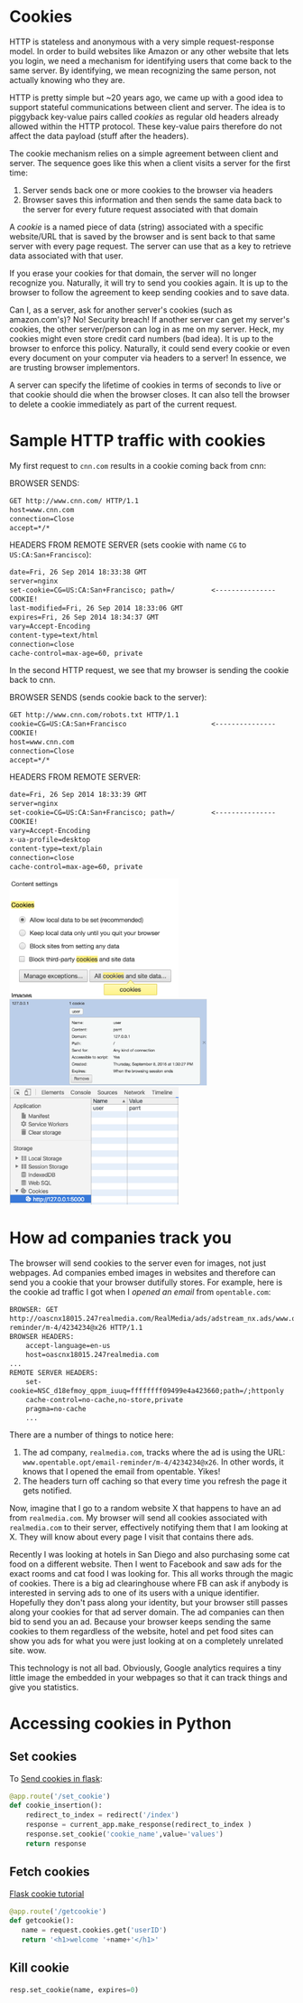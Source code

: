 Cookies
====

HTTP is stateless and anonymous with a very simple request-response model.  In order to build websites like Amazon or any other website that lets you login, we need a mechanism for identifying users that come back to the same server. By identifying, we mean recognizing the same person, not actually knowing who they are.

HTTP is pretty simple but ~20 years ago, we came up with a good idea to support stateful communications between client and server. The idea is to piggyback key-value pairs called *cookies* as regular old headers already allowed within the HTTP protocol. These key-value pairs therefore do not affect the data payload (stuff after the headers).

The cookie mechanism relies on a simple agreement between client and server. The sequence goes like this when a client visits a server for the first time:

1. Server sends back one or more cookies to the browser via headers
2. Browser saves this information and then sends the same data back to the server for every future request associated with that domain

A *cookie* is a named piece of data (string) associated with a specific website/URL that is saved by the browser and is sent back to that same server with every page request. The server can use that as a key to retrieve data associated with that user.

If you erase your cookies for that domain, the server will no longer recognize you. Naturally, it will try to send you cookies again. It is up to the browser to follow the agreement to keep sending cookies and to save data.

Can I, as a server, ask for another server's cookies (such as amazon.com's)? No! Security breach! If another server can get my server's cookies, the other server/person can log in as me on my server. Heck, my cookies might even store credit card numbers (bad idea). It is up to the browser to enforce this policy. Naturally, it could send every cookie or even every document on your computer via headers to a server! In essence, we are trusting browser implementors.

A server can specify the lifetime of cookies in terms of seconds to live or that cookie should die when the browser closes. It can also tell the browser to delete a cookie immediately as part of the current request.

# Sample HTTP traffic with cookies

My first request to `cnn.com` results in a cookie coming back from cnn:

BROWSER SENDS:

```
GET http://www.cnn.com/ HTTP/1.1
host=www.cnn.com
connection=Close
accept=*/*

```

HEADERS FROM REMOTE SERVER (sets cookie with name `CG` to `US:CA:San+Francisco`):

```
date=Fri, 26 Sep 2014 18:33:38 GMT
server=nginx
set-cookie=CG=US:CA:San+Francisco; path=/         <--------------- COOKIE!
last-modified=Fri, 26 Sep 2014 18:33:06 GMT
expires=Fri, 26 Sep 2014 18:34:37 GMT
vary=Accept-Encoding
content-type=text/html
connection=close
cache-control=max-age=60, private
```

In the second HTTP request, we see that my browser is sending the cookie back to cnn.

BROWSER SENDS (sends cookie back to the server):

```
GET http://www.cnn.com/robots.txt HTTP/1.1
cookie=CG=US:CA:San+Francisco                     <--------------- COOKIE!
host=www.cnn.com
connection=Close
accept=*/*

```

HEADERS FROM REMOTE SERVER:

```
date=Fri, 26 Sep 2014 18:33:39 GMT
server=nginx
set-cookie=CG=US:CA:San+Francisco; path=/         <--------------- COOKIE!
vary=Accept-Encoding
x-ua-profile=desktop
content-type=text/plain
connection=close
cache-control=max-age=60, private
```

<img src=figures/chrome-cookies.png width=300>

<img src=figures/chrome-cookies2.png width=350>

<img src=figures/chrome-devtools-cookies.png width=300>


# How ad companies track you

The browser will send cookies to the server even for images, not just webpages. Ad companies embed images in websites and therefore can send you a cookie that your browser dutifully stores. For example, here is the cookie ad traffic I got when I *opened an email* from `opentable.com`:

```
BROWSER: GET http://oascnx18015.247realmedia.com/RealMedia/ads/adstream_nx.ads/www.opentable.opt/email-reminder/m-4/4234234@x26 HTTP/1.1
BROWSER HEADERS:
	accept-language=en-us
	host=oascnx18015.247realmedia.com
...
REMOTE SERVER HEADERS:
	set-cookie=NSC_d18efmoy_qppm_iuuq=ffffffff09499e4a423660;path=/;httponly
	cache-control=no-cache,no-store,private
	pragma=no-cache
	...
```

There are a number of things to notice here:

1. The ad company, `realmedia.com`, tracks where the ad is using the URL: `www.opentable.opt/email-reminder/m-4/4234234@x26`. In other words, it knows that I opened the email from opentable. Yikes!
2. The headers turn off caching so that every time you refresh the page it gets notified.

Now, imagine that I go to a random website X that happens to have an ad from `realmedia.com`. My browser will send all cookies associated with `realmedia.com` to their server, effectively notifying them that I am looking at X. They will know about every page I visit that contains there ads.

Recently I was looking at hotels in San Diego and also purchasing some cat food on a different website. Then I went to Facebook and saw ads for the exact rooms and cat food I was looking for. This all works through the magic of cookies. There is a big ad clearinghouse where FB can ask if anybody is interested in serving ads to one of its users with a unique identifier. Hopefully they don't pass along your identity, but your browser still passes along your cookies for that ad server domain. The ad companies can then bid to send you an ad. Because your browser keeps sending the same cookies to them regardless of the website, hotel and pet food sites can show you ads for what you were just looking at on a completely unrelated site. wow.

This technology is not all bad. Obviously, Google analytics requires a tiny little image the embedded in your webpages so that it can track things and give you statistics.

# Accessing cookies in Python


## Set cookies

To [Send cookies in flask](http://flask.pocoo.org/snippets/30/):

```python
@app.route('/set_cookie')
def cookie_insertion():
    redirect_to_index = redirect('/index')
    response = current_app.make_response(redirect_to_index )  
    response.set_cookie('cookie_name',value='values')
    return response
```

## Fetch cookies

[Flask cookie tutorial](http://www.tutorialspoint.com/flask/flask_cookies.htm)

```python
@app.route('/getcookie')
def getcookie():
   name = request.cookies.get('userID')
   return '<h1>welcome '+name+'</h1>'
```

## Kill cookie


```python
resp.set_cookie(name, expires=0)
```
